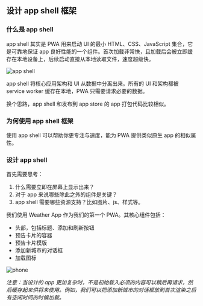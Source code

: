 ## 设计 app shell 框架

### 什么是 app shell

app shell 其实是 PWA 用来启动 UI 的最小 HTML、CSS、JavaScript 集合，它是可靠地保证 app 良好性能的一个组件。首次加载非常快，且加载后会被立即缓存在本地设备上，后续启动直接从本地读取文件，速度超级快。

![app shell](https://codelabs.developers.google.com/codelabs/your-first-pwapp/img/156b5e3cc8373d55.png)

app shell 将核心应用架构和 UI 从数据中分离出来。所有的 UI 和架构都被 service worker 缓存在本地，PWA 只需要请求必要的数据。

换个思路，app shell 和发布到 app store 的 app 打包代码比较相似。

### 为何使用 app shell 框架

使用 app shell 可以帮助你更专注与速度，能为 PWA 提供类似原生 app 的相似属性。

### 设计 app shell

首先需要思考：

1. 什么需要立即在屏幕上显示出来？
1. 对于 app 来说哪些除此之外的组件是关键？
1. app shell 需要哪些资源支持？比如图片、js、样式等。

我们使用 Weather App 作为我们的第一个 PWA。其核心组件包括：

- 头部，包括标题、添加和刷新按钮
- 预告卡片的容器
- 预告卡片模版
- 添加新城市的对话框
- 加载图标

![phone](https://codelabs.developers.google.com/codelabs/your-first-pwapp/img/166c3b4982e4a0ad.png)


*注意：当设计的 app 更加复杂时，不是初始载入必须的内容可以稍后再请求，然后缓存起来供将来使用。例如，我们可以把添加新城市的对话框放到首次渲染之后有空闲时间的时候加载。*
